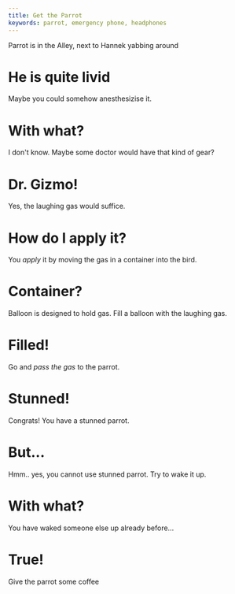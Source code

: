 ```yaml
---
title: Get the Parrot
keywords: parrot, emergency phone, headphones
---
```


Parrot is in the Alley, next to Hannek yabbing around

# He is quite livid
Maybe you could somehow anesthesizise it.

# With what?
I don't know. Maybe some doctor would have that kind of gear?

# Dr. Gizmo!
Yes, the laughing gas would suffice.

# How do I apply it?
You _apply_ it by moving the gas in a container into the bird.

# Container?
Balloon is designed to hold gas. Fill a balloon with the laughing gas.

# Filled!
Go and _pass the gas_ to the parrot.

# Stunned!
Congrats! You have a stunned parrot.

# But...
Hmm.. yes, you cannot use stunned parrot. Try to wake it up.

# With what?
You have waked someone else up already before...

# True!
Give the parrot some coffee